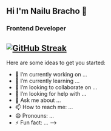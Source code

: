 ## Hi I'm Nailu Bracho 👋

### Frontend Developer 
[![GitHub Streak](https://streak-stats.demolab.com?user=nybnn&theme=material-palenight&hide_border=true&date_format=M%20j%5B%2C%20Y%5D&exclude_days=Sun%2CSat)](https://git.io/streak-stats)
---

Here are some ideas to get you started:

- 🔭 I’m currently working on ...
- 🌱 I’m currently learning ...
- 👯 I’m looking to collaborate on ...
- 🤔 I’m looking for help with ...
- 💬 Ask me about ...
- 📫 How to reach me: ...
- 😄 Pronouns: ...
- ⚡ Fun fact: ...
-->
